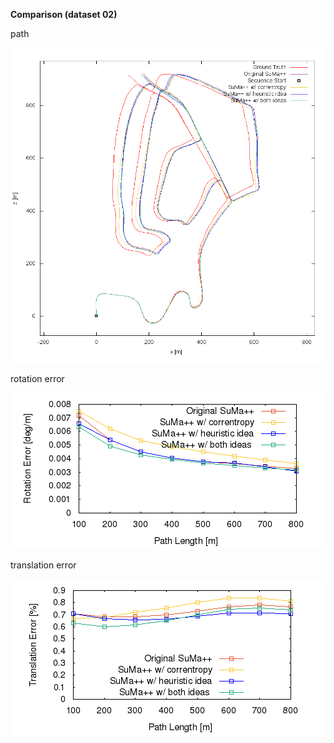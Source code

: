 **Comparison (dataset 02)**

path 

![path](https://github.com/anthonypan08/568_final_project/blob/jeremy/compare/02/02.png)


rotation error 

![rotation  error](https://github.com/anthonypan08/568_final_project/blob/jeremy/compare/02/avg_rl.png)


translation error 

![translation error](https://github.com/anthonypan08/568_final_project/blob/jeremy/compare/02/avg_tl.png)
